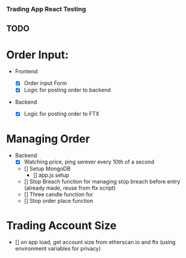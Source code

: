 ### Trading App React Testing

## TODO

# Order Input:

- Frontend

  - [x] Order input Form
  - [x] Logic for posting order to backend

- Backend
  - [x] Logic for posting order to FTX

# Managing Order

- Backend
  - [x] Watching price, ping serever every 10th of a second
  - [] Setup MongoDB
    - [] app.js setup
  - [] Stop Breach function for managing stop breach before entry (already made, reuse from ftx script)
  - [] Three candle function for
  - [] Stop order place function

# Trading Account Size

- [] on app load, get account size from etherscan.io and ftx (using environment variables for privacy)
